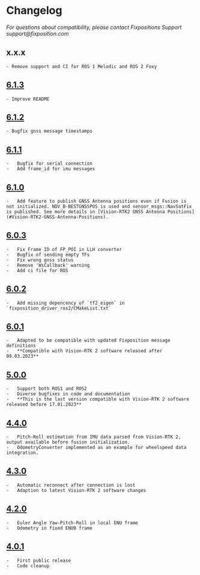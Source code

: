 # Changelog

_For questions about compatibility, please contact Fixpositions Support support@fixposition.com_

## x.x.x

    - Remove support and CI for ROS 1 Melodic and ROS 2 Foxy

## [6.1.3](https://github.com/fixposition/fixposition_driver/releases/tag/6.1.3)

    - Improve README

## [6.1.2](https://github.com/fixposition/fixposition_driver/releases/tag/6.1.2)

    - Bugfix gnss message timestamps

## [6.1.1](https://github.com/fixposition/fixposition_driver/releases/tag/6.1.1)

    -   Bugfix for serial connection
    -   Add frame_id for imu messages

## [6.1.0](https://github.com/fixposition/fixposition_driver/releases/tag/6.1.0)

    -   Add feature to publish GNSS Antenna positions even if Fusion is not initialized. NOV_B-BESTGNSSPOS is used and sensor_msgs::NavSatFix is published. See more details in [Vision-RTK2 GNSS Antenna Positions](#Vision-RTK2-GNSS-Antenna-Positions).

## [6.0.3](https://github.com/fixposition/fixposition_driver/releases/tag/6.0.3)

    -   Fix Frame ID of FP_POI in LLH converter
    -   Bugfix of sending empty TFs
    -   Fix wrong gnss status
    -   Remove 'WsCallback' warning
    -   Add ci file for ROS

## [6.0.2](https://github.com/fixposition/fixposition_driver/releases/tag/6.0.2)

    -   Add missing depencency of `tf2_eigen` in `fixposition_driver_ros2/CMakeList.txt`

## [6.0.1](https://github.com/fixposition/fixposition_driver/releases/tag/6.0.1)

    -   Adapted to be compatible with updated Fixposition message definitions
    -   **Compatible with Vision-RTK 2 software released after 09.03.2023**

## [5.0.0](https://github.com/fixposition/fixposition_driver/releases/tag/5.0.0)

    -   Support both ROS1 and ROS2
    -   Diverse bugfixes in code and documentation
    -   **This is the last version compatible with Vision-RTK 2 software released before 17.01.2023**

## [4.4.0](https://github.com/fixposition/fixposition_driver/releases/tag/4.4.0)

    -   Pitch-Roll estimation from IMU data parsed from Vision-RTK 2, output available before fusion initialization.
    -   OdometryConverter implemented as an example for wheelspeed data integration.

## [4.3.0](https://github.com/fixposition/fixposition_driver/releases/tag/4.3.0)

    -   Automatic reconnect after connection is lost
    -   Adaption to latest Vision-RTK 2 software changes

## [4.2.0](https://github.com/fixposition/fixposition_driver/releases/tag/4.2.0)

    -   Euler Angle Yaw-Pitch-Roll in local ENU frame
    -   Odometry in fixed ENU0 frame

## [4.0.1](https://github.com/fixposition/fixposition_driver/releases/tag/4.0.1)

    -   First public release
    -   Code cleanup
